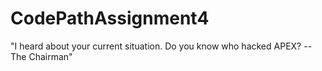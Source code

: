 # CodePathAssignment4

"I heard about your current situation. Do you know who hacked APEX? -- The Chairman"
